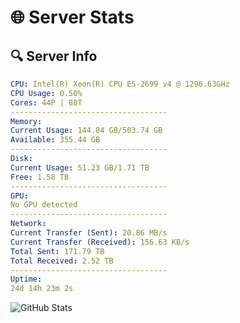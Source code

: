 # 🌐 Server Stats
## 🔍 Server Info
```yaml
CPU: Intel(R) Xeon(R) CPU E5-2699 v4 @ 1296.63GHz
CPU Usage: 0.50%
Cores: 44P | 88T
-----------------------------------
Memory:
Current Usage: 144.84 GB/503.74 GB
Available: 355.44 GB
-----------------------------------
Disk:
Current Usage: 51.23 GB/1.71 TB
Free: 1.58 TB
-----------------------------------
GPU:
No GPU detected
-----------------------------------
Network:
Current Transfer (Sent): 20.86 MB/s
Current Transfer (Received): 156.63 KB/s
Total Sent: 171.79 TB
Total Received: 2.52 TB
-----------------------------------
Uptime:
24d 14h 23m 2s
```
![GitHub Stats](https://img.shields.io/badge/Updated-2025-03-04_13:06:20-blue)